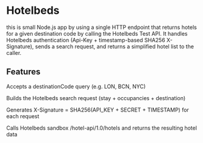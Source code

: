 # Hotelbeds

this is small Node.js app by using  a single HTTP endpoint that returns hotels for a given destination code by calling the Hotelbeds Test API.
It handles Hotelbeds authentication (Api-Key + timestamp-based SHA256 X-Signature), sends a search request, and returns a simplified hotel list to the caller.

## Features 

Accepts a destinationCode query (e.g. LON, BCN, NYC)

Builds the Hotelbeds search request (stay + occupancies + destination)

Generates X-Signature = SHA256(API_KEY + SECRET + TIMESTAMP) for each request

Calls Hotelbeds sandbox /hotel-api/1.0/hotels and returns the resulting hotel data

